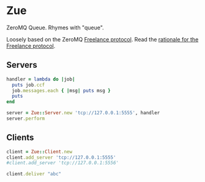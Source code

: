 # Zue

ZeroMQ Queue.  Rhymes with "queue".

Loosely based on the ZeroMQ [Freelance protocol](http://rfc.zeromq.org/spec:10).
Read the [rationale for the Freelance protocol](http://zguide.zeromq.org/page:all#toc86).

## Servers

```ruby
handler = lambda do |job|
  puts job.ccf
  job.messages.each { |msg| puts msg }
  puts
end

server = Zue::Server.new 'tcp://127.0.0.1:5555', handler
server.perform
```

## Clients

```ruby
client = Zue::Client.new
client.add_server 'tcp://127.0.0.1:5555'
#client.add_server 'tcp://127.0.0.1:5556'

client.deliver "abc"
```

